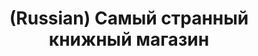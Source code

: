 ---
layout: default
category: mega
lang: en
title: (Russian) Самый странный книжный магазин
slug: toshoshop
tags: anime apple emo friends iphone music punk 
postid: 563
translated: no
---